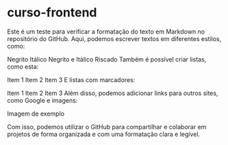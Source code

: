 # curso-frontend
Este é um teste para verificar a formatação do texto em Markdown no repositório do GitHub. Aqui, podemos escrever textos em diferentes estilos, como:

Negrito
Itálico
Negrito e Itálico
Riscado
Também é possível criar listas, como esta:

Item 1
Item 2
Item 3
E listas com marcadores:

Item 1
Item 2
Item 3
Além disso, podemos adicionar links para outros sites, como Google e imagens:

Imagem de exemplo

Com isso, podemos utilizar o GitHub para compartilhar e colaborar em projetos de forma organizada e com uma formatação clara e legível.
